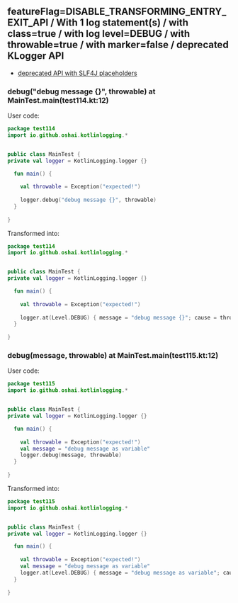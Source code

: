 ## featureFlag=DISABLE_TRANSFORMING_ENTRY_EXIT_API / With 1 log statement(s) / with class=true / with log level=DEBUG / with throwable=true / with marker=false / deprecated KLogger API

* [deprecated API with SLF4J placeholders](deprecated-slf4j-placeholders.md)

###  debug("debug message {}", throwable) at MainTest.main(test114.kt:12)

User code:
```kotlin
package test114
import io.github.oshai.kotlinlogging.*


public class MainTest {
private val logger = KotlinLogging.logger {}

  fun main() {
    
    val throwable = Exception("expected!")
    
    logger.debug("debug message {}", throwable)
  }
  
}


```
  
Transformed into:
```kotlin
package test114
import io.github.oshai.kotlinlogging.*


public class MainTest {
private val logger = KotlinLogging.logger {}

  fun main() {
    
    val throwable = Exception("expected!")
    
    logger.at(Level.DEBUG) { message = "debug message {}"; cause = throwable; internalCompilerData = KLoggingEventBuilder.InternalCompilerData(messageTemplate = "\"debug message {}\"", className = "test114.MainTest", methodName = "main", fileName = "test114.kt", lineNumber = 12)
  }
  
}


```

###  debug(message, throwable) at MainTest.main(test115.kt:12)

User code:
```kotlin
package test115
import io.github.oshai.kotlinlogging.*


public class MainTest {
private val logger = KotlinLogging.logger {}

  fun main() {
    
    val throwable = Exception("expected!")
    val message = "debug message as variable"
    logger.debug(message, throwable)
  }
  
}


```
  
Transformed into:
```kotlin
package test115
import io.github.oshai.kotlinlogging.*


public class MainTest {
private val logger = KotlinLogging.logger {}

  fun main() {
    
    val throwable = Exception("expected!")
    val message = "debug message as variable"
    logger.at(Level.DEBUG) { message = "debug message as variable"; cause = throwable; internalCompilerData = KLoggingEventBuilder.InternalCompilerData(messageTemplate = "message", className = "test115.MainTest", methodName = "main", fileName = "test115.kt", lineNumber = 12)
  }
  
}


```
